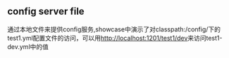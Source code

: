 ## config server file ##
通过本地文件来提供config服务,showcase中演示了对classpath:/config/下的test1.yml配置文件的访问，可以用[http://localhost:1201/test1/dev](http://localhost:1201/test1/dev)来访问test1-dev.yml中的值